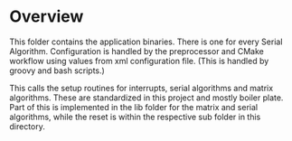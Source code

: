 # Overview
This folder contains the application binaries. There is one for every Serial Algorithm. Configuration is handled by the preprocessor and CMake workflow using values from xml configuration file. (This is handled by groovy and bash scripts.)

This calls the setup routines for interrupts, serial algorithms and matrix algorithms. These are standardized in this project and mostly boiler plate. Part of this is implemented in the lib folder for the matrix and serial algorithms, while the reset is within the respective sub folder in this directory.
